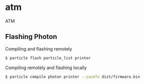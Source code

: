 # atm
ATM


## Flashing Photon
Compiling and flashing remotely

```sh
$ particle flash particle_list printer
```

Compiling remotely and flashing locally

```sh
$ particle compile photon printer --saveTo dist/firmware.bin
```